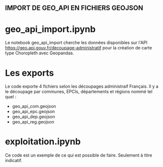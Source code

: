 ## IMPORT DE GEO_API EN FICHIERS GEOJSON

# geo_api_import.ipynb
Le notebook geo_api_import cherche les données disponibles sur l'API https://geo.api.gouv.fr/decoupage-administratif pour la création de carte type Choropleth avec Geopandas.

# Les exports
Le code exporte 4 fichiers selon les découpages administraif Français. Il y a le découpage par communes, EPCIs, départements et régions nommé tel quel :
 - geo_api_com.geojson
 - geo_api_epc.geojson
 - geo_api_dep.geojson
 - geo_api_reg.geojson

# exploitation.ipynb
Ce code est un exemple de ce qui est possible de faire. Seulement à titre indicatif.

